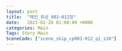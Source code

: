```yaml
---
layout: post
title:  "메인_회상_001~012장"
date:   2021-02-26 01:00:00 +0000
categories: Main
Tags: Story Main
SceneCode: ["scene_skip_cp001-012_q1_s10"]
---
```

